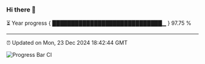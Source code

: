 ### Hi there 👋

⏳ Year progress { █████████████████████████████▁ } 97.75 %

---

⏰ Updated on Mon, 23 Dec 2024 18:42:44 GMT

![Progress Bar CI](https://github.com/IshwaranRudhara/GIT-ACTION/workflows/Progress%20Bar%20CI/badge.svg)
